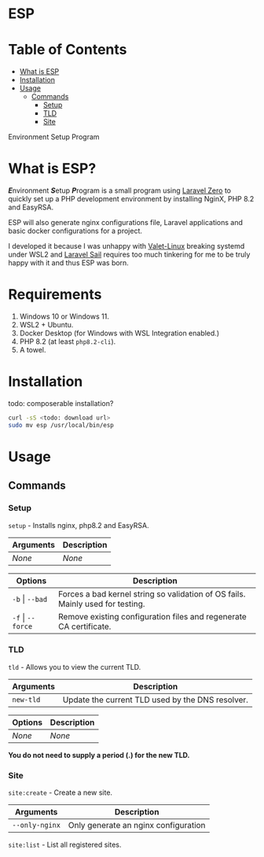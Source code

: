 ESP
===

# Table of Contents

- [What is ESP](#what-is-esp)
- [Installation](#installation)
- [Usage](#usage)
    - [Commands](#commands)
        - [Setup](#setup)
        - [TLD](#tld-)
        - [Site](#site)

Environment Setup Program

# What is ESP?

***E***nvironment ***S***etup ***P***rogram is a small program using [Laravel Zero](https://laravel-zero.com/)
to quickly set up a PHP development environment by installing NginX, PHP 8.2
and EasyRSA.

ESP will also generate nginx configurations file, Laravel applications and
basic docker configurations for a project.

I developed it because I was unhappy with [Valet-Linux](https://github.com/cpriego/valet-linux)
breaking systemd under WSL2 and [Laravel Sail](https://laravel.com/docs/sail)
requires too much tinkering for me to be truly happy with it and thus ESP was
born.

# Requirements

1. Windows 10 or Windows 11.
2. WSL2 + Ubuntu.
3. Docker Desktop (for Windows with WSL Integration enabled.)
4. PHP 8.2 (at least `php8.2-cli`).
5. A towel.

# Installation

todo: composerable installation?

```sh
curl -sS <todo: download url>
sudo mv esp /usr/local/bin/esp
```

# Usage

## Commands

### Setup

`setup` - Installs nginx, php8.2 and EasyRSA.

| Arguments | Description |
|-----------|-------------|
| *None*    | *None*      |

| Options           | Description                                                                    |
|-------------------|--------------------------------------------------------------------------------|
| `-b` \| `--bad`   | Forces a bad kernel string so validation of OS fails. Mainly used for testing. |
| `-f` \| `--force` | Remove existing configuration files and regenerate CA certificate.             |

### TLD

`tld` - Allows you to view the current TLD.

| Arguments | Description                                      |
|-----------|--------------------------------------------------|
| `new-tld` | Update the current TLD used by the DNS resolver. |

| Options | Description |
|---------|-------------|
| *None*  | *None*      |

**You do not need to supply a period (.) for the new TLD.**

### Site

`site:create` - Create a new site.

| Arguments      | Description                          |
|----------------|--------------------------------------|
| `--only-nginx` | Only generate an nginx configuration |

`site:list` - List all registered sites.
